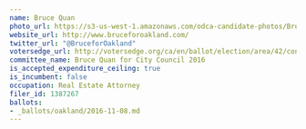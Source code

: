 ```yaml
---
name: Bruce Quan
photo_url: https://s3-us-west-1.amazonaws.com/odca-candidate-photos/Bruce_Quan.png
website_url: http://www.bruceforoakland.com/
twitter_url: "@BruceforOakland"
votersedge_url: http://votersedge.org/ca/en/ballot/election/area/42/contests/contest/13234/candidate/130753?&county=Alameda%20County&election_authority_id=1
committee_name: Bruce Quan for City Council 2016
is_accepted_expenditure_ceiling: true
is_incumbent: false
occupation: Real Estate Attorney
filer_id: 1387267
ballots:
- _ballots/oakland/2016-11-08.md
---
```

